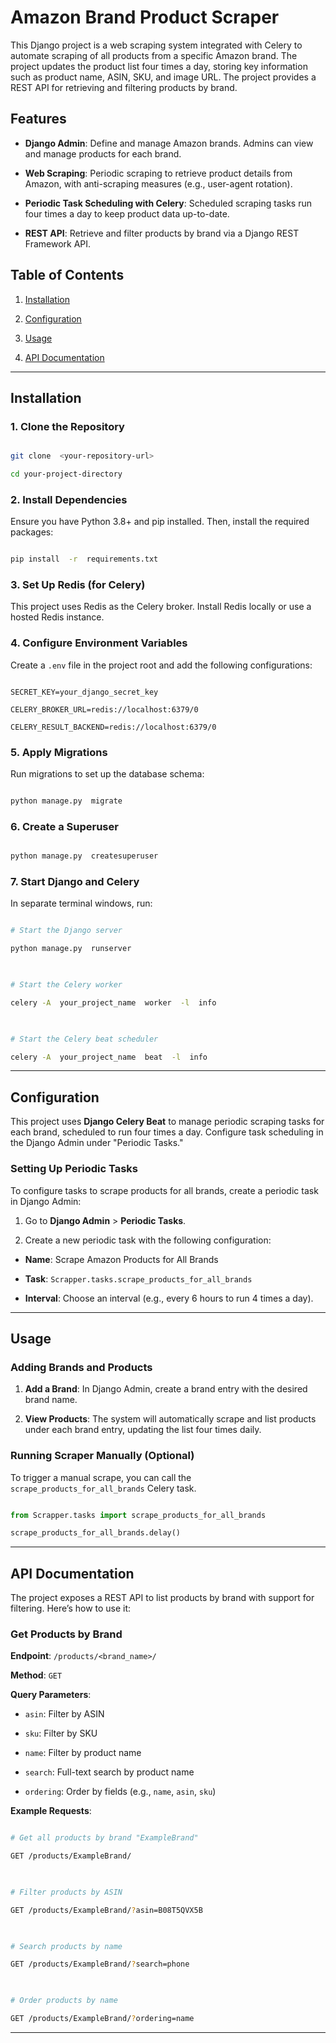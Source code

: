 
# Amazon Brand Product Scraper

  

This Django project is a web scraping system integrated with Celery to automate scraping of all products from a specific Amazon brand. The project updates the product list four times a day, storing key information such as product name, ASIN, SKU, and image URL. The project provides a REST API for retrieving and filtering products by brand.

  

## Features

  

-  **Django Admin**: Define and manage Amazon brands. Admins can view and manage products for each brand.

-  **Web Scraping**: Periodic scraping to retrieve product details from Amazon, with anti-scraping measures (e.g., user-agent rotation).

-  **Periodic Task Scheduling with Celery**: Scheduled scraping tasks run four times a day to keep product data up-to-date.

-  **REST API**: Retrieve and filter products by brand via a Django REST Framework API.

  

## Table of Contents

  

1. [Installation](#installation)

2. [Configuration](#configuration)

3. [Usage](#usage)

4. [API Documentation](#api-documentation)

  
---

  

## Installation

  

### 1. Clone the Repository

  

```bash

git clone  <your-repository-url>

cd your-project-directory

```

  

### 2. Install Dependencies

  

Ensure you have Python 3.8+ and pip installed. Then, install the required packages:

  

```bash

pip install  -r  requirements.txt

```

  

### 3. Set Up Redis (for Celery)

  

This project uses Redis as the Celery broker. Install Redis locally or use a hosted Redis instance.

  

### 4. Configure Environment Variables

  

Create a `.env` file in the project root and add the following configurations:

  

```plaintext

SECRET_KEY=your_django_secret_key

CELERY_BROKER_URL=redis://localhost:6379/0

CELERY_RESULT_BACKEND=redis://localhost:6379/0

```

  

### 5. Apply Migrations

  

Run migrations to set up the database schema:

  

```bash

python manage.py  migrate

```

  

### 6. Create a Superuser

  

```bash

python manage.py  createsuperuser

```

  

### 7. Start Django and Celery

  

In separate terminal windows, run:

  

```bash

# Start the Django server

python manage.py  runserver

  

# Start the Celery worker

celery -A  your_project_name  worker  -l  info

  

# Start the Celery beat scheduler

celery -A  your_project_name  beat  -l  info

```

  

---

  

## Configuration

  

This project uses **Django Celery Beat** to manage periodic scraping tasks for each brand, scheduled to run four times a day. Configure task scheduling in the Django Admin under "Periodic Tasks."

  

### Setting Up Periodic Tasks

  

To configure tasks to scrape products for all brands, create a periodic task in Django Admin:

  

1. Go to **Django Admin** > **Periodic Tasks**.

2. Create a new periodic task with the following configuration:

-  **Name**: Scrape Amazon Products for All Brands

-  **Task**: `Scrapper.tasks.scrape_products_for_all_brands`

-  **Interval**: Choose an interval (e.g., every 6 hours to run 4 times a day).

  

---

  

## Usage

  

### Adding Brands and Products

  

1.  **Add a Brand**: In Django Admin, create a brand entry with the desired brand name.

2.  **View Products**: The system will automatically scrape and list products under each brand entry, updating the list four times daily.

  

### Running Scraper Manually (Optional)

  

To trigger a manual scrape, you can call the `scrape_products_for_all_brands` Celery task.

  

```python

from Scrapper.tasks import scrape_products_for_all_brands

scrape_products_for_all_brands.delay()

```

  

---

  

## API Documentation

  

The project exposes a REST API to list products by brand with support for filtering. Here’s how to use it:

  

### Get Products by Brand

  

**Endpoint**: `/products/<brand_name>/`

  

**Method**: `GET`

  

**Query Parameters**:

-  `asin`: Filter by ASIN

-  `sku`: Filter by SKU

-  `name`: Filter by product name

-  `search`: Full-text search by product name

-  `ordering`: Order by fields (e.g., `name`, `asin`, `sku`)

  

**Example Requests**:

```bash

# Get all products by brand "ExampleBrand"

GET /products/ExampleBrand/

  

# Filter products by ASIN

GET /products/ExampleBrand/?asin=B08T5QVX5B

  

# Search products by name

GET /products/ExampleBrand/?search=phone

  

# Order products by name

GET /products/ExampleBrand/?ordering=name

```  


---

  
